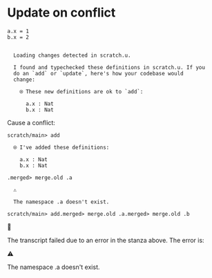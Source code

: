 # Update on conflict

```unison
a.x = 1
b.x = 2
```

```ucm

  Loading changes detected in scratch.u.

  I found and typechecked these definitions in scratch.u. If you
  do an `add` or `update`, here's how your codebase would
  change:
  
    ⍟ These new definitions are ok to `add`:
    
      a.x : Nat
      b.x : Nat

```
Cause a conflict:
```ucm
scratch/main> add

  ⍟ I've added these definitions:
  
    a.x : Nat
    b.x : Nat

.merged> merge.old .a

  ⚠️
  
  The namespace .a doesn't exist.

```

```ucm
scratch/main> add.merged> merge.old .a.merged> merge.old .b
```


🛑

The transcript failed due to an error in the stanza above. The error is:


  ⚠️
  
  The namespace .a doesn't exist.

